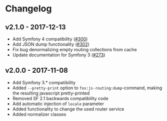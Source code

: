 # Changelog

## v2.1.0 - 2017-12-13
- Add Symfony 4 compatibility ([#300](https://github.com/FriendsOfSymfony/FOSJsRoutingBundle/pull/300))
- Add JSON dump functionality ([#302](https://github.com/FriendsOfSymfony/FOSJsRoutingBundle/pull/302))
- Fix bug denormalizing empty routing collections from cache
- Update documentation for Symfony 3 ([#273](https://github.com/FriendsOfSymfony/FOSJsRoutingBundle/pull/273))

## v2.0.0 - 2017-11-08
- Add Symfony 3.* compatibility
- Added `--pretty-print` option to `fos:js-routing:dump`-command, making the resulting javascript pretty-printed
- Removed SF 2.1 backwards compatibility code
- Add automatic injection of `locale` parameter
- Added functionality to change the used router service
- Added normalizer classes
